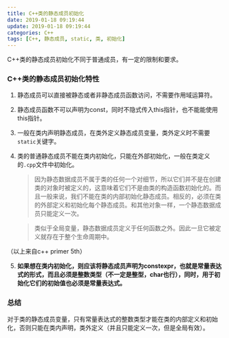 ```yaml
---
title: C++类的静态成员初始化
date: 2019-01-18 09:19:44
update: 2019-01-18 09:19:44
categories: C++
tags: [C++, 静态成员, static, 类, 初始化]
---
```


C++类的静态成员初始化不同于普通成员，有一定的限制和要求。

<!-- more -->

### C++类的静态成员初始化特性

1. 静态成员可以直接被静态或者非静态成员函数访问，不需要作用域运算符。

2. 静态成员函数不可以声明为const，同时不隐式传入this指针，也不能能使用this指针。

3. 一般在类内声明静态成员，在类外定义静态成员变量，类外定义时不需要`static`关键字。

4. 类的普通静态成员不能在类内初始化，只能在外部初始化，一般在类定义的`.cpp`文件中初始化。

    > 因为静态数据成员不属于类的任何一个对细节，所以它们并不是在创建类的对象时被定义的，这意味着它们不是由类的构造函数初始化的。而且一般来说，我们不能在类的内部初始化静态成员。相反的，必须在类的外部定义和初始化每个静态成员。和其他对象一样，一个静态数据成员只能定义一次。

    > 类似于全局变量，静态数据成员定义于任何函数之外。因此一旦它被定义就存在于整个生命周期中。

（以上来自c++ primer 5th）

5. **如果想在类内初始化，则应该将静态成员声明为constexpr，也就是常量表达式的形式，而且必须是整数类型（不一定是整型，char也行），同时，用于初始化它们的初始值也必须是常量表达式。**

### 总结

对于类的静态成员变量，只有常量表达式的整数类型才能在类的内部定义和初始化，否则只能在类内声明，类外定义（并且只能定义一次，但是全局有效）。
